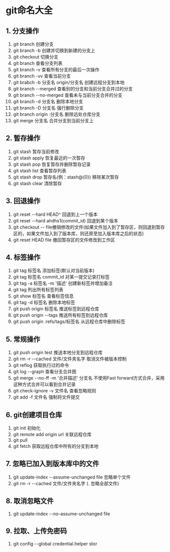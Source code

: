 # git命名大全

## 1. 分支操作

1. git branch 创建分支
2. git branch -b 创建并切换到新建的分支上
3. git checkout 切换分支
4. git branch 查看分支列表
5. git branch -v 查看所有分支的最后一次操作
6. git branch -vv 查看当前分支
7. git brabch -b 分支名 origin/分支名 创建远程分支到本地
8. git branch --merged 查看别的分支和当前分支合并过的分支
9. git branch --no-merged 查看未与当前分支合并的分支
10. git branch -d 分支名 删除本地分支
11. git branch -D 分支名 强行删除分支
12. git branch origin :分支名 删除远处仓库分支
13. git merge 分支名 合并分支到当前分支上

## 2. 暂存操作

1. git stash 暂存当前修改
2. git stash apply 恢复最近的一次暂存
3. git stash pop 恢复暂存并删除暂存记录
4. git stash list 查看暂存列表
5. git stash drop 暂存名\(例：stash@{0}\) 移除某次暂存
6. git stash clear 清除暂存

## 3. 回退操作

1. git reset --hard HEAD^ 回退到上一个版本
2. git reset --hard ahdhs1\(commit\_id\) 回退到某个版本
3. git checkout -- file撤销修改的文件\(如果文件加入到了暂存区，则回退到暂存区的，如果文件加入到了版本库，则还原至加入版本库之后的状态\)
4. git reset HEAD file 撤回暂存区的文件修改到工作区

## 4. 标签操作

1. git tag 标签名 添加标签\(默认对当前版本\)
2. git tag 标签名 commit\_id 对某一提交记录打标签
3. git tag -a 标签名 -m '描述' 创建新标签并增加备注
4. git tag 列出所有标签列表
5. git show 标签名 查看标签信息
6. git tag -d 标签名 删除本地标签
7. git push origin 标签名 推送标签到远程仓库
8. git push origin --tags 推送所有标签到远程仓库
9. git push origin :refs/tags/标签名 从远程仓库中删除标签

## 5. 常规操作

1. git push origin test 推送本地分支到远程仓库
2. git rm -r --cached 文件/文件夹名字 取消文件被版本控制
3. git reflog 获取执行过的命令
4. git log --graph 查看分支合并图
5. git merge --no-ff -m '合并描述' 分支名 不使用Fast forward方式合并，采用这种方式合并可以看到合并记录
6. git check-ignore -v 文件名 查看忽略规则
7. git add -f 文件名 强制将文件提交

## 6. git创建项目仓库

1. git init 初始化
2. git remote add origin url 关联远程仓库
3. git pull
4. git fetch 获取远程仓库中所有的分支到本地

## 7. 忽略已加入到版本库中的文件

1. git update-index --assume-unchanged file 忽略单个文件
2. git rm -r --cached 文件/文件夹名字 \(. 忽略全部文件\)

## 8. 取消忽略文件

1. git update-index --no-assume-unchanged file

## 9. 拉取、上传免密码

1. git config --global credential.helper stor

